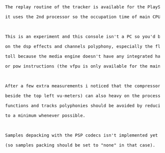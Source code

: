 <pre>
The replay routine of the tracker is available for the PlayStation Portable,<br>
it uses the 2nd processor so the occupation time of main CPU is really minimal.<br>
<br>
This is an experiment and this console isn't a PC so you'd better go very easy<br>
on the dsp effects and channels polyphony, especially the flanger is a really heavy<br>
toll because the media engine doesn't have any integrated hardware sin/cos<br>
or pow instructions (the vfpu is only available for the main CPU).<br>
<br>
After a few extra measurements i noticed that the compressor (the 2 sliders right<br>
beside the top left vu-meters) can also heavy on the processor due to it's logarithmic<br>
functions and tracks polyphonies should be avoided by reducing their values<br>
to a minimum whenever possible.<br>
<br>
Samples depacking with the PSP codecs isn't implemented yet<br>
(so samples packing should be set to "none" in that case).<br>
</pre>
